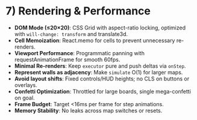# 7) Rendering & Performance

* **DOM Mode (≤20×20)**: CSS Grid with aspect-ratio locking, optimized with `will-change: transform` and translate3d.
* **Cell Memoization**: React.memo for cells to prevent unnecessary re-renders.
* **Viewport Performance**: Programmatic panning with requestAnimationFrame for smooth 60fps.
* **Minimal Re-renders**: Keep `executor` pure and push deltas via `onStep`.
* **Represent walls as adjacency**: Make `simulate` O(1) for larger maps.
* **Avoid layout shifts**: Fixed controls/HUD heights; no CLS on buttons or overlays.
* **Confetti Optimization**: Throttled for large boards, single mega-confetti on goal.
* **Frame Budget**: Target <16ms per frame for step animations.
* **Memory Stability**: No leaks across map switches or resets.

